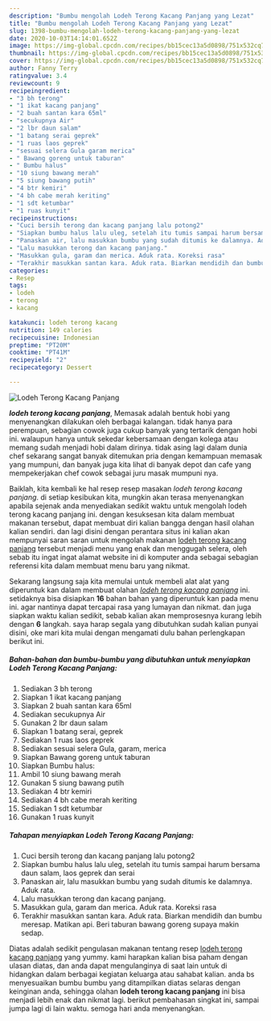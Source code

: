 ```yaml
---
description: "Bumbu mengolah Lodeh Terong Kacang Panjang yang Lezat"
title: "Bumbu mengolah Lodeh Terong Kacang Panjang yang Lezat"
slug: 1398-bumbu-mengolah-lodeh-terong-kacang-panjang-yang-lezat
date: 2020-10-03T14:14:01.652Z
image: https://img-global.cpcdn.com/recipes/bb15cec13a5d0898/751x532cq70/lodeh-terong-kacang-panjang-foto-resep-utama.jpg
thumbnail: https://img-global.cpcdn.com/recipes/bb15cec13a5d0898/751x532cq70/lodeh-terong-kacang-panjang-foto-resep-utama.jpg
cover: https://img-global.cpcdn.com/recipes/bb15cec13a5d0898/751x532cq70/lodeh-terong-kacang-panjang-foto-resep-utama.jpg
author: Fanny Terry
ratingvalue: 3.4
reviewcount: 9
recipeingredient:
- "3 bh terong"
- "1 ikat kacang panjang"
- "2 buah santan kara 65ml"
- "secukupnya Air"
- "2 lbr daun salam"
- "1 batang serai geprek"
- "1 ruas laos geprek"
- "sesuai selera Gula garam merica"
- " Bawang goreng untuk taburan"
- " Bumbu halus"
- "10 siung bawang merah"
- "5 siung bawang putih"
- "4 btr kemiri"
- "4 bh cabe merah keriting"
- "1 sdt ketumbar"
- "1 ruas kunyit"
recipeinstructions:
- "Cuci bersih terong dan kacang panjang lalu potong2"
- "Siapkan bumbu halus lalu uleg, setelah itu tumis sampai harum bersama daun salam, laos geprek dan serai"
- "Panaskan air, lalu masukkan bumbu yang sudah ditumis ke dalamnya. Aduk rata."
- "Lalu masukkan terong dan kacang panjang."
- "Masukkan gula, garam dan merica. Aduk rata. Koreksi rasa"
- "Terakhir masukkan santan kara. Aduk rata. Biarkan mendidih dan bumbu meresap. Matikan api. Beri taburan bawang goreng supaya makin sedap."
categories:
- Resep
tags:
- lodeh
- terong
- kacang

katakunci: lodeh terong kacang 
nutrition: 149 calories
recipecuisine: Indonesian
preptime: "PT20M"
cooktime: "PT41M"
recipeyield: "2"
recipecategory: Dessert

---
```



![Lodeh Terong Kacang Panjang](https://img-global.cpcdn.com/recipes/bb15cec13a5d0898/751x532cq70/lodeh-terong-kacang-panjang-foto-resep-utama.jpg)

<b><i>lodeh terong kacang panjang</i></b>, Memasak adalah bentuk hobi yang menyenangkan dilakukan oleh berbagai kalangan. tidak hanya para perempuan, sebagian cowok juga cukup banyak yang tertarik dengan hobi ini. walaupun hanya untuk sekedar kebersamaan dengan kolega atau memang sudah menjadi hobi dalam dirinya. tidak asing lagi dalam dunia chef sekarang sangat banyak ditemukan pria dengan kemampuan memasak yang mumpuni, dan banyak juga kita lihat di banyak depot dan cafe yang mempekerjakan chef cowok sebagai juru masak mumpuni nya.

Baiklah, kita kembali ke hal resep resep masakan <i>lodeh terong kacang panjang</i>. di setiap kesibukan kita, mungkin akan terasa menyenangkan apabila sejenak anda menyediakan sedikit waktu untuk mengolah lodeh terong kacang panjang ini. dengan kesuksesan kita dalam membuat makanan tersebut, dapat membuat diri kalian bangga dengan hasil olahan kalian sendiri. dan lagi disini dengan perantara situs ini kalian akan mempunyai saran saran untuk mengolah makanan <u>lodeh terong kacang panjang</u> tersebut menjadi menu yang enak dan menggugah selera, oleh sebab itu ingat ingat alamat website ini di komputer anda sebagai sebagian referensi kita dalam membuat menu baru yang nikmat.




Sekarang langsung saja kita memulai untuk membeli alat alat yang diperuntuk kan dalam membuat olahan <u><i>lodeh terong kacang panjang</i></u> ini. setidaknya bisa disiapkan <b>16</b> bahan bahan yang diperuntuk kan pada menu ini. agar nantinya dapat tercapai rasa yang lumayan dan nikmat. dan juga siapkan waktu kalian sedikit, sebab kalian akan memprosesnya kurang lebih dengan <b>6</b> langkah. saya harap segala yang dibutuhkan sudah kalian punyai disini, oke mari kita mulai dengan mengamati dulu bahan perlengkapan berikut ini.

<!--inarticleads1-->

##### Bahan-bahan dan bumbu-bumbu yang dibutuhkan untuk menyiapkan Lodeh Terong Kacang Panjang:

1. Sediakan 3 bh terong
1. Siapkan 1 ikat kacang panjang
1. Siapkan 2 buah santan kara 65ml
1. Sediakan secukupnya Air
1. Gunakan 2 lbr daun salam
1. Siapkan 1 batang serai, geprek
1. Sediakan 1 ruas laos geprek
1. Sediakan sesuai selera Gula, garam, merica
1. Siapkan  Bawang goreng untuk taburan
1. Siapkan  Bumbu halus:
1. Ambil 10 siung bawang merah
1. Gunakan 5 siung bawang putih
1. Sediakan 4 btr kemiri
1. Sediakan 4 bh cabe merah keriting
1. Sediakan 1 sdt ketumbar
1. Gunakan 1 ruas kunyit




<!--inarticleads2-->

##### Tahapan menyiapkan Lodeh Terong Kacang Panjang:

1. Cuci bersih terong dan kacang panjang lalu potong2
1. Siapkan bumbu halus lalu uleg, setelah itu tumis sampai harum bersama daun salam, laos geprek dan serai
1. Panaskan air, lalu masukkan bumbu yang sudah ditumis ke dalamnya. Aduk rata.
1. Lalu masukkan terong dan kacang panjang.
1. Masukkan gula, garam dan merica. Aduk rata. Koreksi rasa
1. Terakhir masukkan santan kara. Aduk rata. Biarkan mendidih dan bumbu meresap. Matikan api. Beri taburan bawang goreng supaya makin sedap.




Diatas adalah sedikit pengulasan makanan tentang resep <u>lodeh terong kacang panjang</u> yang yummy. kami harapkan kalian bisa paham dengan ulasan diatas, dan anda dapat mengulanginya di saat lain untuk di hidangkan dalam berbagai kegiatan keluarga atau sahabat kalian. anda bs menyesuaikan bumbu bumbu yang ditampilkan diatas selaras dengan keinginan anda, sehingga olahan <b>lodeh terong kacang panjang</b> ini bisa menjadi lebih enak dan nikmat lagi. berikut pembahasan singkat ini, sampai jumpa lagi di lain waktu. semoga hari anda menyenangkan.
